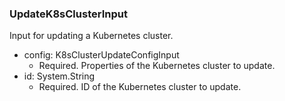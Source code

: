 ### UpdateK8sClusterInput
Input for updating a Kubernetes cluster.

- config: K8sClusterUpdateConfigInput
  - Required. Properties of the Kubernetes cluster to update.
- id: System.String
  - Required. ID of the Kubernetes cluster to update.
